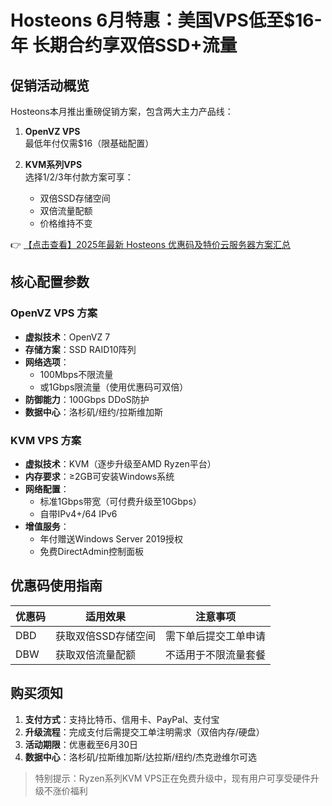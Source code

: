 # Hosteons 6月特惠：美国VPS低至$16-年 长期合约享双倍SSD+流量

## 促销活动概览

Hosteons本月推出重磅促销方案，包含两大主力产品线：

1. **OpenVZ VPS**  
   最低年付仅需$16（限基础配置）
   
2. **KVM系列VPS**  
   选择1/2/3年付款方案可享：
   - 双倍SSD存储空间
   - 双倍流量配额
   - 价格维持不变

👉 [【点击查看】2025年最新 Hosteons 优惠码及特价云服务器方案汇总](https://bit.ly/hosteons)

## 核心配置参数

### OpenVZ VPS 方案
- **虚拟技术**：OpenVZ 7
- **存储方案**：SSD RAID10阵列
- **网络选项**：
  - 100Mbps不限流量
  - 或1Gbps限流量（使用优惠码可双倍）
- **防御能力**：100Gbps DDoS防护
- **数据中心**：洛杉矶/纽约/拉斯维加斯

### KVM VPS 方案
- **虚拟技术**：KVM（逐步升级至AMD Ryzen平台）
- **内存要求**：≥2GB可安装Windows系统
- **网络配置**：
  - 标准1Gbps带宽（可付费升级至10Gbps）
  - 自带IPv4+/64 IPv6
- **增值服务**：
  - 年付赠送Windows Server 2019授权
  - 免费DirectAdmin控制面板

## 优惠码使用指南

| 优惠码 | 适用效果               | 注意事项                 |
|--------|------------------------|--------------------------|
| DBD    | 获取双倍SSD存储空间    | 需下单后提交工单申请    |
| DBW    | 获取双倍流量配额       | 不适用于不限流量套餐    |

## 购买须知
1. **支付方式**：支持比特币、信用卡、PayPal、支付宝
2. **升级流程**：完成支付后需提交工单注明需求（双倍内存/硬盘）
3. **活动期限**：优惠截至6月30日
4. **数据中心**：洛杉矶/拉斯维加斯/达拉斯/纽约/杰克逊维尔可选

> 特别提示：Ryzen系列KVM VPS正在免费升级中，现有用户可享受硬件升级不涨价福利